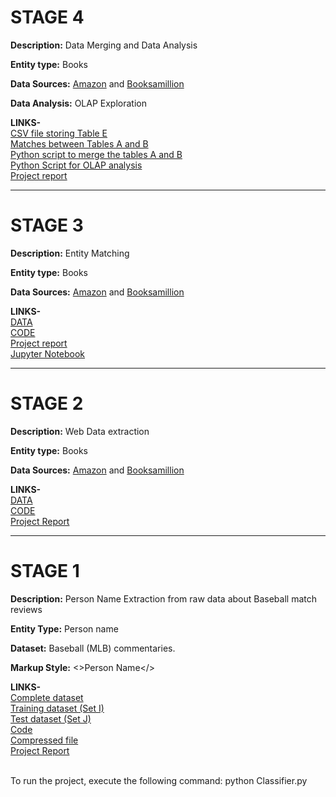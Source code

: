# STAGE 4

**Description:** Data Merging and Data Analysis

**Entity type:** Books

**Data Sources:** [Amazon](https://www.amazon.com) and [Booksamillion](http://www.booksamillion.com) <br />

**Data Analysis:** OLAP Exploration <br />

**LINKS-**<br />
[CSV file storing Table E](https://github.com/Karan6Dharni/Data-Science-Project/blob/master/Stage%204/merged_data.csv) <br />
[Matches between Tables A and B](https://github.com/Karan6Dharni/Data-Science-Project/blob/master/Stage%204/matching_tuples.csv) <br />
[Python script to merge the tables A and B](https://github.com/Karan6Dharni/Data-Science-Project/blob/master/Stage%204/Merge.py) <br />
[Python Script for OLAP analysis](https://github.com/Karan6Dharni/Data-Science-Project/blob/master/Stage%204/Olap.py) <br />
[Project report](https://github.com/Karan6Dharni/Data-Science-Project/blob/master/Stage%204/Stage%204%20Report.pdf) <br />


***

# STAGE 3

**Description:** Entity Matching

**Entity type:** Books

**Data Sources:** [Amazon](https://www.amazon.com) and [Booksamillion](http://www.booksamillion.com) <br />

**LINKS-**<br />
[DATA](https://github.com/Karan6Dharni/Data-Science-Project/tree/master/Stage%203/DATA) <br />
[CODE](https://github.com/Karan6Dharni/Data-Science-Project/tree/master/Stage%203/CODE) <br />
[Project report](https://github.com/Karan6Dharni/Data-Science-Project/blob/master/Stage%203/Stage%203%20Report.pdf) <br />
[Jupyter Notebook](https://github.com/Karan6Dharni/Data-Science-Project/blob/master/Stage%203/CODE/Project%20Stage%203.ipynb) <br />

***

# STAGE 2

**Description:** Web Data extraction

**Entity type:** Books

**Data Sources:** [Amazon](https://www.amazon.com) and [Booksamillion](http://www.booksamillion.com) <br />

**LINKS-**<br />
[DATA](https://github.com/Karan6Dharni/Data-Science-Project/tree/master/Stage%202/Stage%202%20DATA) <br />
[CODE](https://github.com/Karan6Dharni/Data-Science-Project/tree/master/Stage%202/Stage%202%20CODE) <br />
[Project Report](https://github.com/Karan6Dharni/Data-Science-Project/blob/master/Stage%202/Stage%202%20Report.pdf) <br />

***

# STAGE 1

**Description:** Person Name Extraction from raw data about Baseball match reviews

**Entity Type:** Person name

**Dataset:** Baseball (MLB) commentaries.

**Markup Style:** <>Person Name</>

**LINKS-**<br />
[Complete dataset](https://github.com/Karan6Dharni/Data-Science-Project-1/tree/master/Complete%20Dataset) <br />
[Training dataset (Set I)](https://github.com/Karan6Dharni/Data-Science-Project-1/tree/master/train_set) <br />
[Test dataset (Set J)](https://github.com/Karan6Dharni/Data-Science-Project-1/tree/master/test_set) <br />
[Code](https://github.com/Karan6Dharni/Data-Science-Project-1) <br />
[Compressed file](https://github.com/Karan6Dharni/Data-Science-Project-1/blob/master/ProjectStage1.zip) <br />
[Project Report](https://github.com/Karan6Dharni/Data-Science-Project-1/blob/master/Project%20Report%20Stage%20I.pdf)

<br />
To run the project, execute the following command:  python Classifier.py
